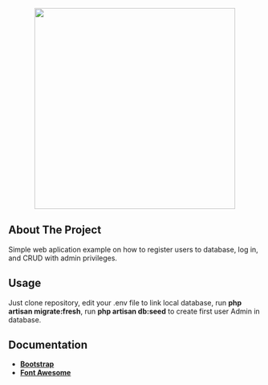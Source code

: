 <p align="center"><a href="#"><img src="https://readme.com/static/brandkit/readme-blue.png" width="400"></a></p>

## About The Project

Simple web aplication example on how to register users to database, log in, and CRUD with admin privileges.

## Usage

Just clone repository, edit your .env file to link local database, run <b>php artisan migrate:fresh</b>, run <b>php artisan db:seed</b> to create first user Admin in database.

## Documentation

- **[Bootstrap](https://getbootstrap.com/)**
- **[Font Awesome](https://fontawesome.com/)**
